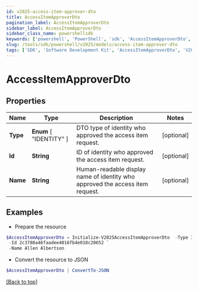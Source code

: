 ```yaml
---
id: v2025-access-item-approver-dto
title: AccessItemApproverDto
pagination_label: AccessItemApproverDto
sidebar_label: AccessItemApproverDto
sidebar_class_name: powershellsdk
keywords: ['powershell', 'PowerShell', 'sdk', 'AccessItemApproverDto', 'V2025AccessItemApproverDto'] 
slug: /tools/sdk/powershell/v2025/models/access-item-approver-dto
tags: ['SDK', 'Software Development Kit', 'AccessItemApproverDto', 'V2025AccessItemApproverDto']
---
```



# AccessItemApproverDto

## Properties

Name | Type | Description | Notes
------------ | ------------- | ------------- | -------------
**Type** |  **Enum** [  "IDENTITY" ] | DTO type of identity who approved the access item request. | [optional] 
**Id** | **String** | ID of identity who approved the access item request. | [optional] 
**Name** | **String** | Human-readable display name of identity who approved the access item request. | [optional] 

## Examples

- Prepare the resource
```powershell
$AccessItemApproverDto = Initialize-V2025AccessItemApproverDto  -Type IDENTITY `
 -Id 2c3780a46faadee4016fb4e018c20652 `
 -Name Allen Albertson
```

- Convert the resource to JSON
```powershell
$AccessItemApproverDto | ConvertTo-JSON
```


[[Back to top]](#) 

